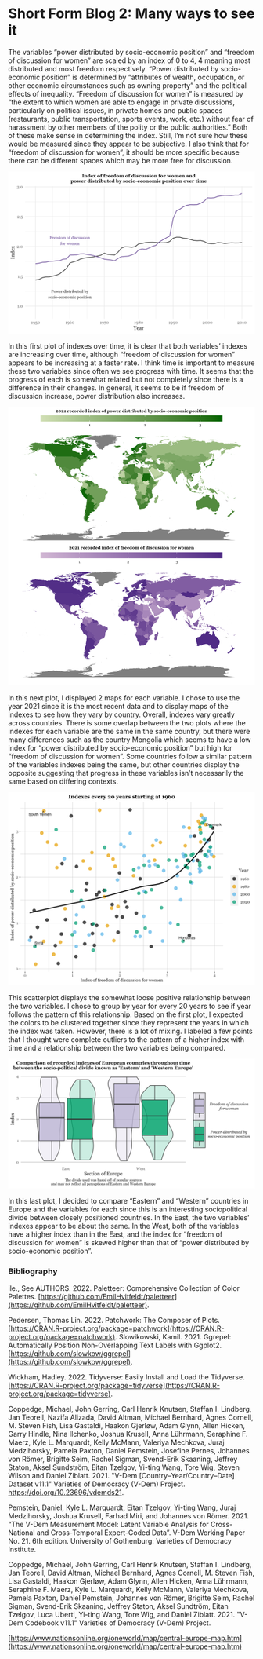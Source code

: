 # Short Form Blog 2: Many ways to see it

The variables “power distributed by socio-economic position” and “freedom of discussion for women” are scaled by an index of 0 to 4, 4 meaning most distributed and most freedom respectively.  “Power distributed by socio-economic position” is determined by “attributes of wealth, occupation, or other economic circumstances such as owning property” and the political effects of inequality. “Freedom of discussion for women” is measured by “the extent to which women are able to engage in private discussions, particularly on political issues, in private homes and public spaces (restaurants, public transportation, sports events, work, etc.) without fear of harassment by other members of the polity or the public authorities.” Both of these make sense in determining the index. Still, I’m not sure how these would be measured since they appear to be subjective. I also think that for “freedom of discussion for women”, it should be more specific because there can be different spaces which may be more free for discussion. 
<br>

![vdem line plot](images/vdem_line.png)

In this first plot of indexes over time, it is clear that both variables’ indexes are increasing over time, although “freedom of discussion for women” appears to be increasing at a faster rate. I think time is important to measure these two variables since often we see progress with time. It seems that the progress of each is somewhat related but not completely since there is a difference in their changes. In general, it seems to be if freedom of discussion increase, power distribution also increases.
<br>

![vdem map plot](images/vdem_map.png)

In this next plot, I displayed 2 maps for each variable. I chose to use the year 2021 since it is the most recent data and to display maps of the indexes to see how they vary by country. Overall, indexes vary greatly across countries. There is some overlap between the two plots where the indexes for each variable are the same in the same country, but there were many differences such as the country Mongolia which seems to have a low index for “power distributed by socio-economic position” but high for “freedom of discussion for women”. Some countries follow a similar pattern of the variables indexes being the same, but other countries display the opposite suggesting that progress in these variables isn’t necessarily the same based on differing contexts. 
<br>

![vdem dot plot](images/vdem_dot.png)

This scatterplot displays the somewhat loose positive relationship between the two variables. I chose to group by year for every 20 years to see if year follows the pattern of this relationship. Based on the first plot, I expected the colors to be clustered together since they represent the years in which the index was taken. However, there is a lot of mixing. I labeled a few points that I thought were complete outliers to the pattern of a higher index with time and a relationship between the two variables being compared.
<br>

![vdem box plot](images/vdem_box.png)

In this last plot, I decided to compare “Eastern” and “Western” countries in Europe and the variables for each since this is an interesting sociopolitical divide between closely positioned countries. In the East, the two variables’ indexes appear to be about the same. In the West, both of the variables have a higher index than in the East, and the index for “freedom of discussion for women” is skewed higher than that of “power distributed by socio-economic position”. 
<br>

### Bibliography
ile., See AUTHORS. 2022. Paletteer: Comprehensive Collection of Color Palettes. [https://github.com/EmilHvitfeldt/paletteer](https://github.com/EmilHvitfeldt/paletteer).

Pedersen, Thomas Lin. 2022. Patchwork: The Composer of Plots. [https://CRAN.R-project.org/package=patchwork](https://CRAN.R-project.org/package=patchwork).
Slowikowski, Kamil. 2021. Ggrepel: Automatically Position Non-Overlapping Text Labels with Ggplot2. [https://github.com/slowkow/ggrepel](https://github.com/slowkow/ggrepel).

Wickham, Hadley. 2022. Tidyverse: Easily Install and Load the Tidyverse. [https://CRAN.R-project.org/package=tidyverse](https://CRAN.R-project.org/package=tidyverse).

Coppedge, Michael, John Gerring, Carl Henrik Knutsen, Staffan I. Lindberg, Jan Teorell,
Nazifa Alizada, David Altman, Michael Bernhard, Agnes Cornell, M. Steven Fish, Lisa
Gastaldi, Haakon Gjerløw, Adam Glynn, Allen Hicken, Garry Hindle, Nina Ilchenko, Joshua
Krusell, Anna Lührmann, Seraphine F. Maerz, Kyle L. Marquardt, Kelly McMann, Valeriya
Mechkova, Juraj Medzihorsky, Pamela Paxton, Daniel Pemstein, Josefine Pernes, Johannes
von Römer, Brigitte Seim, Rachel Sigman, Svend-Erik Skaaning, Jeffrey Staton, Aksel
Sundström, Eitan Tzelgov, Yi-ting Wang, Tore Wig, Steven Wilson and Daniel Ziblatt. 2021.
"V-Dem [Country–Year/Country–Date] Dataset v11.1" Varieties of Democracy (V-Dem)
Project. https://doi.org/10.23696/vdemds21.

Pemstein, Daniel, Kyle L. Marquardt, Eitan Tzelgov, Yi-ting Wang, Juraj Medzihorsky,
Joshua Krusell, Farhad Miri, and Johannes von Römer. 2021. “The V-Dem Measurement
Model: Latent Variable Analysis for Cross-National and Cross-Temporal Expert-Coded
Data”. V-Dem Working Paper No. 21. 6th edition. University of Gothenburg: Varieties of
Democracy Institute.

Coppedge, Michael, John Gerring, Carl Henrik Knutsen, Staffan I. Lindberg, Jan Teorell,
David Altman, Michael Bernhard, Agnes Cornell, M. Steven Fish, Lisa Gastaldi, Haakon
Gjerløw, Adam Glynn, Allen Hicken, Anna Lührmann, Seraphine F. Maerz, Kyle L.
Marquardt, Kelly McMann, Valeriya Mechkova, Pamela Paxton, Daniel Pemstein, Johannes
von Römer, Brigitte Seim, Rachel Sigman, Svend-Erik Skaaning, Jeffrey Staton, Aksel
Sundtröm, Eitan Tzelgov, Luca Uberti, Yi-ting Wang, Tore Wig, and Daniel Ziblatt. 2021.
"V-Dem Codebook v11.1" Varieties of Democracy (V-Dem) Project.

[https://www.nationsonline.org/oneworld/map/central-europe-map.htm](https://www.nationsonline.org/oneworld/map/central-europe-map.htm)



